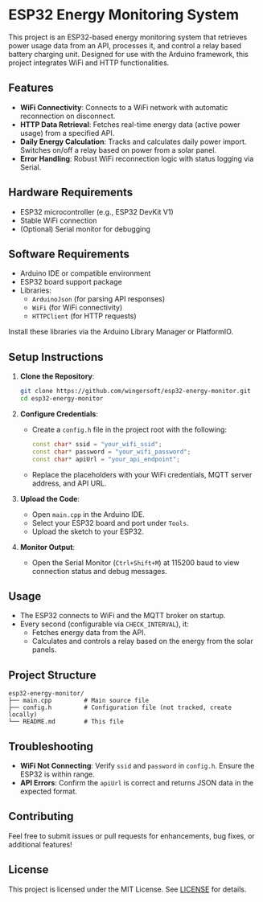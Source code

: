 # ESP32 Energy Monitoring System

This project is an ESP32-based energy monitoring system that retrieves power usage data from an API, processes it, and control a relay based battery charging unit. Designed for use with the Arduino framework, this project integrates WiFi and HTTP functionalities.

## Features
- **WiFi Connectivity**: Connects to a WiFi network with automatic reconnection on disconnect.
- **HTTP Data Retrieval**: Fetches real-time energy data (active power usage) from a specified API.
- **Daily Energy Calculation**: Tracks and calculates daily power import. Switches on/off a relay based on power from a solar panel.
- **Error Handling**: Robust WiFi reconnection logic with status logging via Serial.

## Hardware Requirements
- ESP32 microcontroller (e.g., ESP32 DevKit V1)
- Stable WiFi connection
- (Optional) Serial monitor for debugging

## Software Requirements
- Arduino IDE or compatible environment
- ESP32 board support package
- Libraries:
  - `ArduinoJson` (for parsing API responses)
  - `WiFi` (for WiFi connectivity)
  - `HTTPClient` (for HTTP requests)

Install these libraries via the Arduino Library Manager or PlatformIO.

## Setup Instructions

1. **Clone the Repository**:
   ```bash
   git clone https://github.com/wingersoft/esp32-energy-monitor.git
   cd esp32-energy-monitor
   ```

2. **Configure Credentials**:
   - Create a `config.h` file in the project root with the following:
     ```cpp
     const char* ssid = "your_wifi_ssid";
     const char* password = "your_wifi_password";
     const char* apiUrl = "your_api_endpoint";
     ```
   - Replace the placeholders with your WiFi credentials, MQTT server address, and API URL.

3. **Upload the Code**:
   - Open `main.cpp` in the Arduino IDE.
   - Select your ESP32 board and port under `Tools`.
   - Upload the sketch to your ESP32.

4. **Monitor Output**:
   - Open the Serial Monitor (`Ctrl+Shift+M`) at 115200 baud to view connection status and debug messages.

## Usage
- The ESP32 connects to WiFi and the MQTT broker on startup.
- Every second (configurable via `CHECK_INTERVAL`), it:
  - Fetches energy data from the API.
  - Calculates and controls a relay based on the energy from the solar panels.

## Project Structure
```
esp32-energy-monitor/
├── main.cpp         # Main source file
├── config.h         # Configuration file (not tracked, create locally)
└── README.md        # This file
```

## Troubleshooting
- **WiFi Not Connecting**: Verify `ssid` and `password` in `config.h`. Ensure the ESP32 is within range.
- **API Errors**: Confirm the `apiUrl` is correct and returns JSON data in the expected format.

## Contributing
Feel free to submit issues or pull requests for enhancements, bug fixes, or additional features!

## License
This project is licensed under the MIT License. See [LICENSE](LICENSE) for details.
